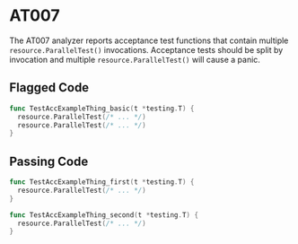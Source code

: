 # AT007

The AT007 analyzer reports acceptance test functions that contain multiple
`resource.ParallelTest()` invocations. Acceptance tests should be split by
invocation and multiple `resource.ParallelTest()` will cause a panic.

## Flagged Code

```go
func TestAccExampleThing_basic(t *testing.T) {
  resource.ParallelTest(/* ... */)
  resource.ParallelTest(/* ... */)
}
```

## Passing Code

```go
func TestAccExampleThing_first(t *testing.T) {
  resource.ParallelTest(/* ... */)
}

func TestAccExampleThing_second(t *testing.T) {
  resource.ParallelTest(/* ... */)
}
```
